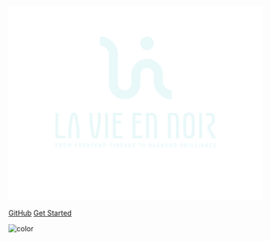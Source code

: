 <img src="/assets/icon.svg" style="max-height: calc(100vh - 150px)" />

[GitHub](https://github.com/lavieennoir/)
[Get Started](#💫-about-me)

<!-- background color -->
![color](#181823)